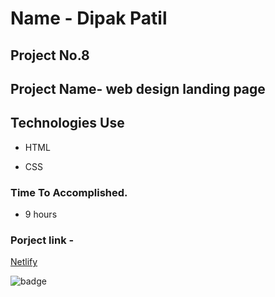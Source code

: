 # Name - Dipak Patil

## Project No.8

## Project Name- web design landing page

## Technologies Use

- HTML

- CSS

### Time To Accomplished.

- 9 hours

### Porject link -

[Netlify]()

![badge](https://img.shields.io/badge/Live--class-Project--9-green)
